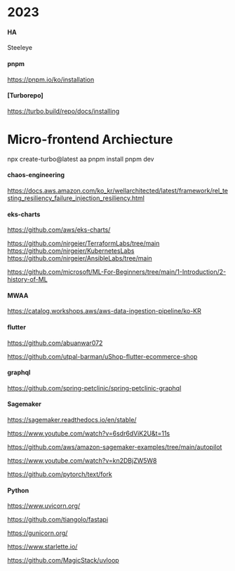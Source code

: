 # 2023

#### HA
Steeleye


#### pnpm
https://pnpm.io/ko/installation

#### [Turborepo]
https://turbo.build/repo/docs/installing

# Micro-frontend Archiecture  

npx create-turbo@latest aa
pnpm install 
pnpm dev 

  
#### chaos-engineering

https://docs.aws.amazon.com/ko_kr/wellarchitected/latest/framework/rel_testing_resiliency_failure_injection_resiliency.html


#### eks-charts
https://github.com/aws/eks-charts/

https://github.com/nirgeier/TerraformLabs/tree/main
https://github.com/nirgeier/KubernetesLabs
https://github.com/nirgeier/AnsibleLabs/tree/main

https://github.com/microsoft/ML-For-Beginners/tree/main/1-Introduction/2-history-of-ML

#### MWAA
https://catalog.workshops.aws/aws-data-ingestion-pipeline/ko-KR


#### flutter 

https://github.com/abuanwar072


https://github.com/utpal-barman/uShop-flutter-ecommerce-shop

#### graphql

https://github.com/spring-petclinic/spring-petclinic-graphql



#### Sagemaker 

https://sagemaker.readthedocs.io/en/stable/

https://www.youtube.com/watch?v=6sdr6dViK2U&t=11s

https://github.com/aws/amazon-sagemaker-examples/tree/main/autopilot

https://www.youtube.com/watch?v=kn2DBjZW5W8

https://github.com/pytorch/text/fork


#### Python

https://www.uvicorn.org/

https://github.com/tiangolo/fastapi

https://gunicorn.org/

https://www.starlette.io/

https://github.com/MagicStack/uvloop

